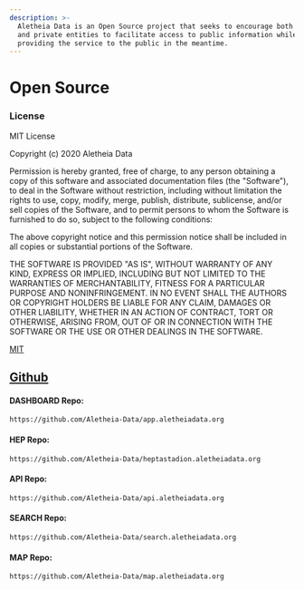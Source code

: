 ```yaml
---
description: >-
  Aletheia Data is an Open Source project that seeks to encourage both public
  and private entities to facilitate access to public information while
  providing the service to the public in the meantime.
---
```


# Open Source

### License

MIT License

Copyright (c) 2020 Aletheia Data

Permission is hereby granted, free of charge, to any person obtaining a copy of this software and associated documentation files (the "Software"), to deal in the Software without restriction, including without limitation the rights to use, copy, modify, merge, publish, distribute, sublicense, and/or sell copies of the Software, and to permit persons to whom the Software is furnished to do so, subject to the following conditions:

The above copyright notice and this permission notice shall be included in all copies or substantial portions of the Software.

THE SOFTWARE IS PROVIDED "AS IS", WITHOUT WARRANTY OF ANY KIND, EXPRESS OR IMPLIED, INCLUDING BUT NOT LIMITED TO THE WARRANTIES OF MERCHANTABILITY, FITNESS FOR A PARTICULAR PURPOSE AND NONINFRINGEMENT. IN NO EVENT SHALL THE AUTHORS OR COPYRIGHT HOLDERS BE LIABLE FOR ANY CLAIM, DAMAGES OR OTHER LIABILITY, WHETHER IN AN ACTION OF CONTRACT, TORT OR OTHERWISE, ARISING FROM, OUT OF OR IN CONNECTION WITH THE SOFTWARE OR THE USE OR OTHER DEALINGS IN THE SOFTWARE.

[MIT](https://choosealicense.com/licenses/mit/)

## [Github](https://github.com/Aletheia-Data)

#### DASHBOARD Repo:

```
https://github.com/Aletheia-Data/app.aletheiadata.org
```

#### HEP Repo:

```
https://github.com/Aletheia-Data/heptastadion.aletheiadata.org
```

#### API Repo:

```
https://github.com/Aletheia-Data/api.aletheiadata.org
```

#### SEARCH Repo:

```
https://github.com/Aletheia-Data/search.aletheiadata.org
```

#### MAP Repo:

```
https://github.com/Aletheia-Data/map.aletheiadata.org
```
